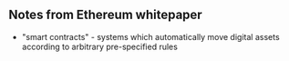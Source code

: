 ## Notes from Ethereum whitepaper

- "smart contracts" - systems which automatically move digital assets according to arbitrary pre-specified rules